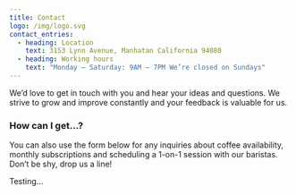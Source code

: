 ```yaml
---
title: Contact
logo: /img/logo.svg
contact_entries:
  - heading: Location
    text: 3153 Lynn Avenue, Manhatan California 94080
  - heading: Working hours
    text: "Monday – Saturday: 9AM – 7PM We’re closed on Sundays"
---
```

We’d love to get in touch with you and hear your ideas and
questions. We strive to grow and improve constantly and your feedback
is valuable for us.

<h3 class="f4 b lh-title mb2">How can I get…?</h3>

You can also use the form below for any inquiries about coffee
availability, monthly subscriptions and scheduling a 1-on-1 session
with our baristas. Don’t be shy, drop us a line!

Testing...